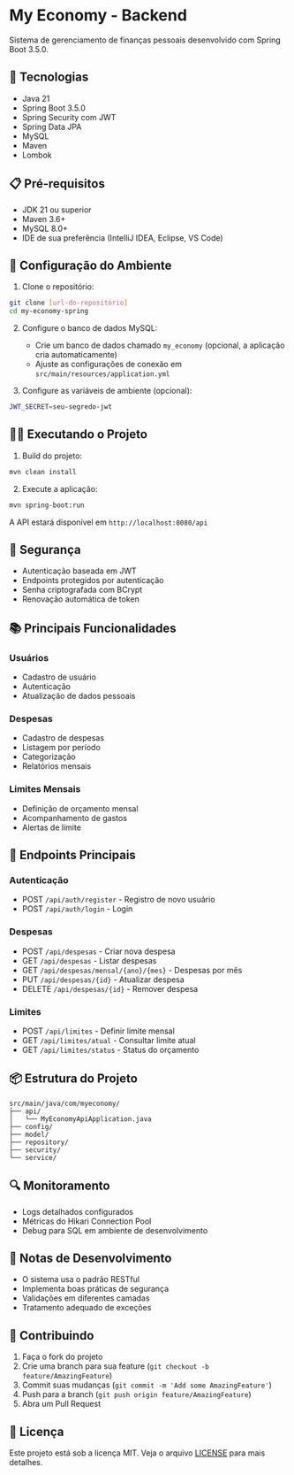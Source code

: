 # My Economy - Backend

Sistema de gerenciamento de finanças pessoais desenvolvido com Spring Boot 3.5.0.

## 🚀 Tecnologias

- Java 21
- Spring Boot 3.5.0
- Spring Security com JWT
- Spring Data JPA
- MySQL
- Maven
- Lombok

## 📋 Pré-requisitos

- JDK 21 ou superior
- Maven 3.6+
- MySQL 8.0+
- IDE de sua preferência (IntelliJ IDEA, Eclipse, VS Code)

## 🔧 Configuração do Ambiente

1. Clone o repositório:
```bash
git clone [url-do-repositório]
cd my-economy-spring
```

2. Configure o banco de dados MySQL:
   - Crie um banco de dados chamado `my_economy` (opcional, a aplicação cria automaticamente)
   - Ajuste as configurações de conexão em `src/main/resources/application.yml`

3. Configure as variáveis de ambiente (opcional):
```bash
JWT_SECRET=seu-segredo-jwt
```

## 🏃‍♂️ Executando o Projeto

1. Build do projeto:
```bash
mvn clean install
```

2. Execute a aplicação:
```bash
mvn spring-boot:run
```

A API estará disponível em `http://localhost:8080/api`

## 🔐 Segurança

- Autenticação baseada em JWT
- Endpoints protegidos por autenticação
- Senha criptografada com BCrypt
- Renovação automática de token

## 📚 Principais Funcionalidades

### Usuários
- Cadastro de usuário
- Autenticação
- Atualização de dados pessoais

### Despesas
- Cadastro de despesas
- Listagem por período
- Categorização
- Relatórios mensais

### Limites Mensais
- Definição de orçamento mensal
- Acompanhamento de gastos
- Alertas de limite

## 🔗 Endpoints Principais

### Autenticação
- POST `/api/auth/register` - Registro de novo usuário
- POST `/api/auth/login` - Login

### Despesas
- POST `/api/despesas` - Criar nova despesa
- GET `/api/despesas` - Listar despesas
- GET `/api/despesas/mensal/{ano}/{mes}` - Despesas por mês
- PUT `/api/despesas/{id}` - Atualizar despesa
- DELETE `/api/despesas/{id}` - Remover despesa

### Limites
- POST `/api/limites` - Definir limite mensal
- GET `/api/limites/atual` - Consultar limite atual
- GET `/api/limites/status` - Status do orçamento

## 📦 Estrutura do Projeto

```
src/main/java/com/myeconomy/
├── api/
│   └── MyEconomyApiApplication.java
├── config/
├── model/
├── repository/
├── security/
└── service/
```

## 🔍 Monitoramento

- Logs detalhados configurados
- Métricas do Hikari Connection Pool
- Debug para SQL em ambiente de desenvolvimento

## 📝 Notas de Desenvolvimento

- O sistema usa o padrão RESTful
- Implementa boas práticas de segurança
- Validações em diferentes camadas
- Tratamento adequado de exceções

## 🤝 Contribuindo

1. Faça o fork do projeto
2. Crie uma branch para sua feature (`git checkout -b feature/AmazingFeature`)
3. Commit suas mudanças (`git commit -m 'Add some AmazingFeature'`)
4. Push para a branch (`git push origin feature/AmazingFeature`)
5. Abra um Pull Request

## 📄 Licença

Este projeto está sob a licença MIT. Veja o arquivo [LICENSE](LICENSE) para mais detalhes.